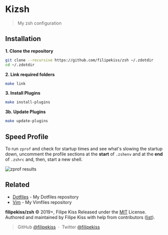 # Kizsh

> My zsh configuration

## Installation

**1. Clone the repository**

```sh
git clone --recursive https://github.com/filipekiss/zsh ~/.zdotdir
cd ~/.zdotdir
```

**2. Link required folders**

```sh
make link
```

**3. Install Plugins**

```sh
make install-plugins
```

**3b. Update Plugins**

```sh
make update-plugins
```

## Speed Profile

To run `zprof` and check for startup times and see what's slowing the startup
down, uncomment the profile sections at the **start** of `.zshenv` and at the
**end** of `.zshrc` and, then, start a new shell.

![zprof results](https://user-images.githubusercontent.com/48519/58891436-e2e5d000-86c2-11e9-98a6-47982fa3bc8d.jpg)

## Related

-   [Dotfiles](http://github.com/filipekiss/dotfiles) - My Dotfiles repository
-   [Vim](https://github.com/filipekiss/vim) - My Vimfiles repository

**filipekiss/zsh** © 2019+, Filipe Kiss Released under the [MIT] License.<br>
Authored and maintained by Filipe Kiss with help from contributors
([list][contributors]).

> GitHub [@filipekiss](https://github.com/filipekiss) &nbsp;&middot;&nbsp;
> Twitter [@filipekiss](https://twitter.com/filipekiss)

[mit]: http://mit-license.org/
[contributors]: http://github.com/filipekiss/zsh/contributors
